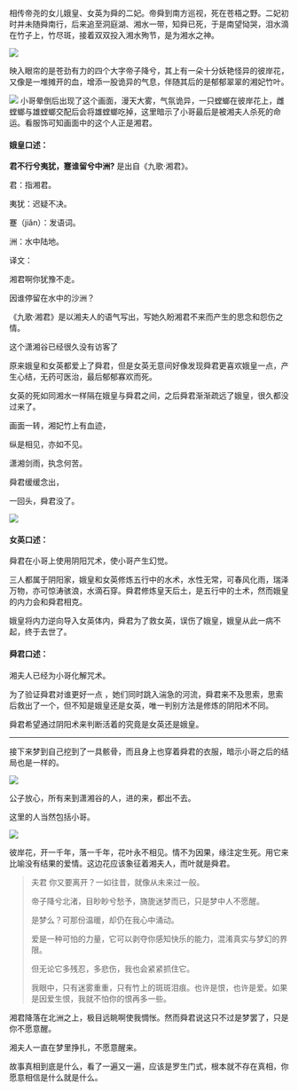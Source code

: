 相传帝尧的女儿娥皇、女英为舜的二妃。帝舜到南方巡视，死在苍梧之野。二妃初时并未随舜南行，后来追至洞庭湖、湘水一带，知舜已死，于是南望恸哭，泪水滴在竹子上，竹尽斑，接着双双投入湘水殉节，是为湘水之神。

 ![](http://upload-images.jianshu.io/upload_images/606862-bdd0b929b7d84969.png?imageMogr2/auto-orient/strip%7CimageView2/2/w/1240)

映入眼帘的是苍劲有力的四个大字帝子降兮，其上有一朵十分妖艳怪异的彼岸花，又像是一堆摊开的血，增添一股诡异的气息，伴随其后的是郁郁翠翠的湘妃竹叶。

![](http://upload-images.jianshu.io/upload_images/606862-70ac82d729f2819f.png?imageMogr2/auto-orient/strip%7CimageView2/2/w/1240)
小哥晕倒后出现了这个画面，漫天大雾，气氛诡异，一只螳螂在彼岸花上，雌螳螂与雄螳螂交配后会将雄螳螂吃掉，这里暗示了小哥最后是被湘夫人杀死的命运。看服饰可知画面中的这个人正是湘君。

#### 娥皇口述：


**君不行兮夷犹，蹇谁留兮中洲?**
是出自《九歌·湘君》。

君：指湘君。

夷犹：迟疑不决。

蹇（jiǎn）：发语词。

洲：水中陆地。

译文：

湘君啊你犹豫不走。

因谁停留在水中的沙洲？

《九歌·湘君》是以湘夫人的语气写出，写她久盼湘君不来而产生的思念和怨伤之情。

这个潇湘谷已经很久没有访客了

原来娥皇和女英都爱上了舜君，但是女英无意间好像发现舜君更喜欢娥皇一点，产生心结，无药可医治，最后郁郁寡欢而死。

女英的死如同湘水一样隔在娥皇与舜君之间，之后舜君渐渐疏远了娥皇，很久都没过来了。

画面一转，湘妃竹上有血迹，

纵是相见，亦如不见。

潇湘剑雨，执念何苦。

舜君缓缓念出，

一回头，舜君没了。

![](http://upload-images.jianshu.io/upload_images/606862-63ea4fb14db84ef5.png?imageMogr2/auto-orient/strip%7CimageView2/2/w/1240)

#### 女英口述：

舜君在小哥上使用阴阳咒术，使小哥产生幻觉。

三人都属于阴阳家，娥皇和女英修炼五行中的水术，水性无常，可春风化雨，瑞泽万物，亦可惊涛骇浪，水滴石穿。舜君修炼皇天后土，是五行中的土术，然而娥皇的内力会和舜君相克。

娥皇将内力逆向导入女英体内，舜君为了救女英，误伤了娥皇，娥皇从此一病不起，终于去世了。

#### 舜君口述：
湘夫人已经为小哥化解咒术。

为了验证舜君对谁更好一点 ，她们同时跳入湍急的河流，舜君来不及思索，思索后救出了一个，但不知是娥皇还是女英，唯一判别方法是修炼的阴阳术不同。

舜君希望通过阴阳术来判断活着的究竟是女英还是娥皇。


---

接下来梦到自己挖到了一具骸骨，而且身上也穿着舜君的衣服，暗示小哥之后的结局也是一样的。

![](http://upload-images.jianshu.io/upload_images/606862-97be98282e0d3d11.png?imageMogr2/auto-orient/strip%7CimageView2/2/w/1240)

公子放心，所有来到潇湘谷的人，进的来，都出不去。

这里的人当然包括小哥。

![](http://upload-images.jianshu.io/upload_images/606862-7877dff2f8e733a0.png?imageMogr2/auto-orient/strip%7CimageView2/2/w/1240)


彼岸花，开一千年，落一千年，花叶永不相见。情不为因果，缘注定生死。用它来比喻没有结果的爱情。这边花应该象征着湘夫人，而叶就是舜君。

> 夫君 你又要离开？一如往昔，就像从未来过一般。
> 
> 帝子降兮北渚，目眇眇兮愁予，旖旎迷梦而已，只是梦中人不愿醒。
> 
> 是梦么？可那份温暖，却仍在我心中涌动。
> 
> 爱是一种可怕的力量，它可以剥夺你感知快乐的能力，混淆真实与梦幻的界限。
> 
> 但无论它多残忍，多悲伤，我也会紧紧抓住它。
> 
> 我眼中，只有迷雾重重，只有竹上的斑斑泪痕。也许是恨，也许是爱。如果是因爱生恨，我就不怕你的恨再多一些。


湘君降落在北洲之上，极目远眺啊使我惆怅。然而舜君说这只不过是梦罢了，只是你不愿意醒。

湘夫人一直在梦里挣扎，不愿意醒来。

故事真相到底是什么，看了一遍又一遍，应该是罗生门式，根本就不存在真相，你愿意相信是什么就是什么。